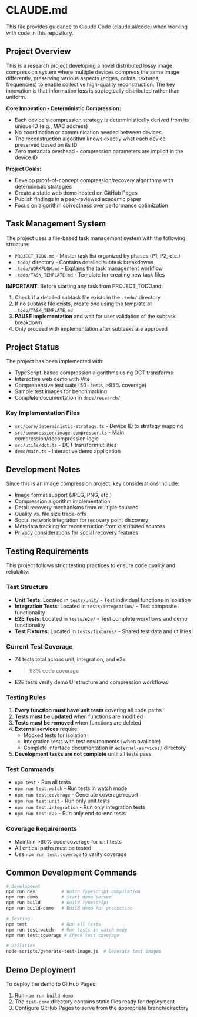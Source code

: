 # CLAUDE.md

This file provides guidance to Claude Code (claude.ai/code) when working with code in this repository.

## Project Overview

This is a research project developing a novel distributed lossy image compression system where multiple devices compress the same image differently, preserving various aspects (edges, colors, textures, frequencies) to enable collective high-quality reconstruction. The key innovation is that information loss is strategically distributed rather than uniform.

**Core Innovation - Deterministic Compression:**
- Each device's compression strategy is deterministically derived from its unique ID (e.g., MAC address)
- No coordination or communication needed between devices
- The reconstruction algorithm knows exactly what each device preserved based on its ID
- Zero metadata overhead - compression parameters are implicit in the device ID

**Project Goals:**
- Develop proof-of-concept compression/recovery algorithms with deterministic strategies
- Create a static web demo hosted on GitHub Pages
- Publish findings in a peer-reviewed academic paper
- Focus on algorithm correctness over performance optimization

## Task Management System

The project uses a file-based task management system with the following structure:
- `PROJECT_TODO.md` - Master task list organized by phases (P1, P2, etc.)
- `.todo/` directory - Contains detailed subtask breakdowns
- `.todo/WORKFLOW.md` - Explains the task management workflow
- `.todo/TASK_TEMPLATE.md` - Template for creating new task files

**IMPORTANT**: Before starting any task from PROJECT_TODO.md:
1. Check if a detailed subtask file exists in the `.todo/` directory
2. If no subtask file exists, create one using the template at `.todo/TASK_TEMPLATE.md`
3. **PAUSE implementation** and wait for user validation of the subtask breakdown
4. Only proceed with implementation after subtasks are approved

## Project Status

The project has been implemented with:
- TypeScript-based compression algorithms using DCT transforms
- Interactive web demo with Vite
- Comprehensive test suite (50+ tests, >95% coverage)
- Sample test images for benchmarking
- Complete documentation in `docs/research/`

### Key Implementation Files
- `src/core/deterministic-strategy.ts` - Device ID to strategy mapping
- `src/compression/image-compressor.ts` - Main compression/decompression logic
- `src/utils/dct.ts` - DCT transform utilities
- `demo/main.ts` - Interactive demo application

## Development Notes

Since this is an image compression project, key considerations include:
- Image format support (JPEG, PNG, etc.)
- Compression algorithm implementation
- Detail recovery mechanisms from multiple sources
- Quality vs. file size trade-offs
- Social network integration for recovery point discovery
- Metadata tracking for reconstruction from distributed sources
- Privacy considerations for social recovery features

## Testing Requirements

This project follows strict testing practices to ensure code quality and reliability:

### Test Structure
- **Unit Tests**: Located in `tests/unit/` - Test individual functions in isolation
- **Integration Tests**: Located in `tests/integration/` - Test composite functionality
- **E2E Tests**: Located in `tests/e2e/` - Test complete workflows and demo functionality
- **Test Fixtures**: Located in `tests/fixtures/` - Shared test data and utilities

### Current Test Coverage
- 74 tests total across unit, integration, and e2e
- >98% code coverage
- E2E tests verify demo UI structure and compression workflows

### Testing Rules
1. **Every function must have unit tests** covering all code paths
2. **Tests must be updated** when functions are modified
3. **Tests must be removed** when functions are deleted
4. **External services** require:
   - Mocked tests for isolation
   - Integration tests with test environments (when available)
   - Complete interface documentation in `external-services/` directory
5. **Development tasks are not complete** until all tests pass

### Test Commands
- `npm test` - Run all tests
- `npm run test:watch` - Run tests in watch mode
- `npm run test:coverage` - Generate coverage report
- `npm run test:unit` - Run only unit tests
- `npm run test:integration` - Run only integration tests
- `npm run test:e2e` - Run only end-to-end tests

### Coverage Requirements
- Maintain >80% code coverage for unit tests
- All critical paths must be tested
- Use `npm run test:coverage` to verify coverage

## Common Development Commands

```bash
# Development
npm run dev          # Watch TypeScript compilation
npm run demo         # Start demo server
npm run build        # Build TypeScript
npm run build-demo   # Build demo for production

# Testing
npm test             # Run all tests
npm run test:watch   # Run tests in watch mode
npm run test:coverage # Check test coverage

# Utilities
node scripts/generate-test-image.js  # Generate test images
```

## Demo Deployment

To deploy the demo to GitHub Pages:
1. Run `npm run build-demo`
2. The `dist-demo` directory contains static files ready for deployment
3. Configure GitHub Pages to serve from the appropriate branch/directory